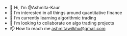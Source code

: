 - 👋 Hi, I’m @Ashmita-Kaur
- 👀 I’m interested in all things around quantitative finance
- 🌱 I’m currently learning algorithmic trading
- 💞️ I’m looking to collaborate on algo trading projects
- 📫 How to reach me ashmitawilkhu@gmail.com

<!---
Ashmita-Kaur/Ashmita-Kaur is a ✨ special ✨ repository because its `README.md` (this file) appears on your GitHub profile.
You can click the Preview link to take a look at your changes.
--->
